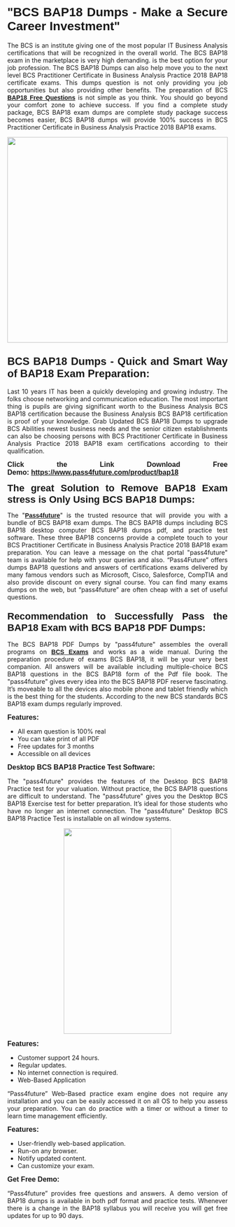 
<h1 style="text-align: justify;"><span style="font-family:Tahoma,Geneva,sans-serif;"><strong>"BCS BAP18 Dumps - Make a Secure Career Investment"</strong></span></h1>

<p style="text-align: justify;">The BCS is an institute giving one of the most popular IT Business Analysis certifications that will be recognized in the overall world. The BCS BAP18 exam in the marketplace is very high demanding. is the best option for your job profession. The BCS BAP18 Dumps can also help move you to the next level BCS Practitioner Certificate in Business Analysis Practice 2018 BAP18 certificate exams. This dumps question is not only providing you job opportunities but also providing other benefits. The preparation of BCS <span style="font-family:Tahoma,Geneva,sans-serif;"><strong><a href="https://www.pass4future.com/questions/bcs/bap18">BAP18 Free Questions</a></strong></span> is not simple as you think. You should go beyond your comfort zone to achieve success. If you find a complete study package, BCS BAP18 exam dumps are complete study package success becomes easier, BCS BAP18 dumps will provide 100% success in BCS Practitioner Certificate in Business Analysis Practice 2018 BAP18 exams.</p>

<p style="text-align: justify;"><a href="https://www.pass4future.com/product/bap18"><img alt="" src="https://lh3.googleusercontent.com/pw/AM-JKLVhEO4I138wJzOepD3laGU-R1M7eT-OTYdow6pCESip26lSeaxxzS9BVWUKuzj1e3L_MoxCfVgBEvV8ODwl1LGzlZbt6HJm3NXXplPwnYiBfuYM_eQCcVVRMaAwHdsl3AhHOZS-up7mzwmd4i4EpEGq=w1112-h625-no?authuser=0" style="width: 100%; height: 470px;" /></a></p>

<h2 style="text-align: justify;"><span style="font-size:24px;"><strong><span style="font-family:Tahoma,Geneva,sans-serif;">BCS BAP18 Dumps - Quick and Smart Way of BAP18 Exam Preparation:</span></strong></span></h2>

<p style="text-align: justify;">Last 10 years IT has been a quickly developing and growing industry. The folks choose networking and communication education. The most important thing is pupils are giving significant worth to the Business Analysis BCS BAP18 certification because the Business Analysis BCS BAP18 certification is proof of your knowledge. Grab Updated BCS BAP18 Dumps to upgrade BCS Abilities newest business needs and the senior citizen establishments can also be choosing persons with BCS Practitioner Certificate in Business Analysis Practice 2018 BAP18 exam certifications according to their qualification.</p>

<p style="text-align: justify;"><strong><span style="font-family:Lucida Sans Unicode,Lucida Grande,sans-serif;"><span style="font-size:16px;">Click the Link Download Free Demo: <a href="https://www.pass4future.com/product/bap18">https://www.pass4future.com/product/bap18</a></span></span></strong></p>

<p style="text-align: justify;"><strong><span style="font-size:22px;"><span style="font-family:Tahoma,Geneva,sans-serif;">The great Solution to Remove BAP18 Exam stress is Only Using BCS BAP18 Dumps:</span></span></strong></p>

<p style="text-align: justify;">The "<span style="font-family:Lucida Sans Unicode,Lucida Grande,sans-serif;"><a href="https://www.pass4future.com/"><strong>Pass4future</strong></a></span>" is the trusted resource that will provide you with a bundle of BCS BAP18 exam dumps. The BCS BAP18 dumps including BCS BAP18 desktop computer BCS BAP18 dumps pdf, and practice test software. These three BAP18 concerns provide a complete touch to your BCS Practitioner Certificate in Business Analysis Practice 2018 BAP18 exam preparation. You can leave a message on the chat portal "pass4future" team is available for help with your queries and also. “Pass4Future” offers dumps BAP18 questions and answers of certifications exams delivered by many famous vendors such as Microsoft, Cisco, Salesforce, CompTIA and also provide discount on every signal course. You can find many exams dumps on the web, but “pass4future” are often cheap with a set of useful questions.</p>

<h3 style="text-align: justify;"><span style="font-size:22px;"><strong><span style="font-family:Tahoma,Geneva,sans-serif;">Recommendation to Successfully Pass the BAP18 Exam with BCS BAP18 PDF Dumps:</span></strong></span></h3>

<p style="text-align: justify;">The BCS BAP18 PDF Dumps by "pass4future" assembles the overall programs on <span style="font-family:Lucida Sans Unicode,Lucida Grande,sans-serif;"><strong><a href="https://www.pass4future.com/bcs">BCS Exams</a></strong></span> and works as a wide manual. During the preparation procedure of exams BCS BAP18, it will be your very best companion. All answers will be available including multiple-choice BCS BAP18 questions in the BCS BAP18 form of the Pdf file book. The "pass4future" gives every idea into the BCS BAP18 PDF reserve fascinating. It’s moveable to all the devices also mobile phone and tablet friendly which is the best thing for the students. According to the new BCS standards BCS BAP18 exam dumps regularly improved.</p>

<p style="text-align: justify;"><span style="font-family:Lucida Sans Unicode,Lucida Grande,sans-serif;"><span style="font-size:16px;"><strong>Features:</strong></span></span></p>

<ul>
	<li style="text-align: justify;">All exam question is 100% real</li>
	<li style="text-align: justify;">You can take print of all PDF</li>
	<li style="text-align: justify;">Free updates for 3 months </li>
	<li style="text-align: justify;">Accessible on all devices</li>
</ul>

<p style="text-align: justify;"><span style="font-family:Tahoma,Geneva,sans-serif;"><span style="font-size:16px;"><strong>Desktop BCS BAP18 Practice Test Software:</strong></span></span></p>

<p style="text-align: justify;">The "pass4future" provides the features of the Desktop BCS BAP18 Practice test for your valuation. Without practice, the BCS BAP18 questions are difficult to understand. The "pass4future" gives you the Desktop BCS BAP18 Exercise test for better preparation. It’s ideal for those students who have no longer an internet connection. The "pass4future" Desktop BCS BAP18 Practice Test is installable on all window systems.</p>

<p style="text-align: center;"><a href="https://www.pass4future.com/product/bap18"><img alt="" src="https://lh3.googleusercontent.com/pw/AM-JKLV3yUm3jiqqIo1xIsj1VJ_UeysYexQY-pRYO0rIFl3vg11QZioN-gzffpw2AfKqFynWuvoXOreWrWS0swpr4xmOSWfwII2jvatteuqrfxiWGFBSHPiZUCoi33jqeymK5dmu-0enyX6tayRCAMHw05jv=s625-no?authuser=0" style="width: 70%; height: 470px;" /></a></p>

<p style="text-align: justify;"><span style="font-size:16px;"><span style="font-family:Lucida Sans Unicode,Lucida Grande,sans-serif;"><strong>Features:</strong></span></span></p>

<ul>
	<li style="text-align: justify;">Customer support 24 hours. </li>
	<li style="text-align: justify;">Regular updates. </li>
	<li style="text-align: justify;">No internet connection is required.</li>
	<li style="text-align: justify;">Web-Based Application</li>
</ul>

<p style="text-align: justify;">“Pass4future” Web-Based practice exam engine does not require any installation and you can be easily accessed it on all OS to help you assess your preparation. You can do practice with a timer or without a timer to learn time management efficiently.</p>

<p style="text-align: justify;"><strong><span style="font-size:16px;"><span style="font-family:Lucida Sans Unicode,Lucida Grande,sans-serif;">Features:</span></span></strong></p>

<ul>
	<li style="text-align: justify;">User-friendly web-based application.</li>
	<li style="text-align: justify;">Run-on any browser. </li>
	<li style="text-align: justify;">Notify updated content.</li>
	<li style="text-align: justify;">Can customize your exam.</li>
</ul>

<p style="text-align: justify;"><span style="font-size:16px;"><span style="font-family:Lucida Sans Unicode,Lucida Grande,sans-serif;"><strong>Get Free Demo:</strong></span></span></p>

<p style="text-align: justify;">“Pass4future” provides free questions and answers. A demo version of BAP18 dumps is available in both pdf format and practice tests. Whenever there is a change in the BAP18 syllabus you will receive you will get free updates for up to 90 days. </p>
